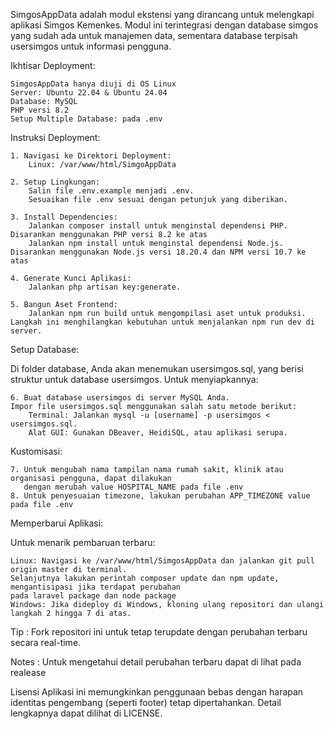 SimgosAppData adalah modul ekstensi yang dirancang untuk melengkapi aplikasi Simgos Kemenkes. Modul ini terintegrasi dengan database simgos yang sudah ada untuk manajemen data, sementara database terpisah usersimgos untuk informasi pengguna.

Ikhtisar Deployment:

    SimgosAppData hanya diuji di OS Linux
    Server: Ubuntu 22.04 & Ubuntu 24.04
    Database: MySQL
    PHP versi 8.2
    Setup Multiple Database: pada .env

Instruksi Deployment:

    1. Navigasi ke Direktori Deployment:
        Linux: /var/www/html/SimgoAppData

    2. Setup Lingkungan:
        Salin file .env.example menjadi .env.
        Sesuaikan file .env sesuai dengan petunjuk yang diberikan.

    3. Install Dependencies:
        Jalankan composer install untuk menginstal dependensi PHP. Disarankan menggunakan PHP versi 8.2 ke atas
        Jalankan npm install untuk menginstal dependensi Node.js. Disarankan menggunakan Node.js versi 18.20.4 dan NPM versi 10.7 ke atas

    4. Generate Kunci Aplikasi:
        Jalankan php artisan key:generate.

    5. Bangun Aset Frontend:
        Jalankan npm run build untuk mengompilasi aset untuk produksi. Langkah ini menghilangkan kebutuhan untuk menjalankan npm run dev di server.

Setup Database:

Di folder database, Anda akan menemukan usersimgos.sql, yang berisi struktur untuk database usersimgos. Untuk menyiapkannya:

    6. Buat database usersimgos di server MySQL Anda.
    Impor file usersimgos.sql menggunakan salah satu metode berikut:
        Terminal: Jalankan mysql -u [username] -p usersimgos < usersimgos.sql.
        Alat GUI: Gunakan DBeaver, HeidiSQL, atau aplikasi serupa.

Kustomisasi:

    7. Untuk mengubah nama tampilan nama rumah sakit, klinik atau organisasi pengguna, dapat dilakukan 
       dengan merubah value HOSPITAL_NAME pada file .env
    8. Untuk penyesuaian timezone, lakukan perubahan APP_TIMEZONE value pada file .env 

Memperbarui Aplikasi:

Untuk menarik pembaruan terbaru:

    Linux: Navigasi ke /var/www/html/SimgosAppData dan jalankan git pull origin master di terminal. 
    Selanjutnya lakukan perintah composer update dan npm update, mengantisipasi jika terdapat perubahan 
    pada laravel package dan node package
    Windows: Jika dideploy di Windows, kloning ulang repositori dan ulangi langkah 2 hingga 7 di atas.

Tip : Fork repositori ini untuk tetap terupdate dengan perubahan terbaru secara real-time.

Notes : Untuk mengetahui detail perubahan terbaru dapat di lihat pada realease

Lisensi
Aplikasi ini memungkinkan penggunaan bebas dengan harapan identitas pengembang (seperti footer) tetap dipertahankan. Detail lengkapnya dapat dilihat di LICENSE.


